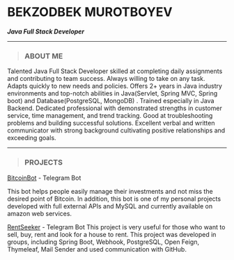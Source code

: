 # BEKZODBEK MUROTBOYEV 
***Java Full Stack Developer***

---

>### ABOUT ME

Talented Java Full Stack Developer skilled at completing daily assignments and contributing to team success. Always willing to take on any task. Adapts quickly to new needs and policies. Offers 2+ years in Java industry environments and top-notch abilities in Java(Servlet, Spring MVC, Spring boot) and Database(PostgreSQL, MongoDB) . Trained especially in Java Backend. Dedicated professional with demonstrated strengths in customer service, time management, and trend tracking. Good at troubleshooting problems and building successful solutions. Excellent verbal and written communicator with strong background cultivating positive relationships and exceeding goals.

---

>### PROJECTS

[BitcoinBot](https://t.me/bitcoin001Bot) - Telegram Bot

 This bot helps people easily manage their investments and not miss the desired point of Bitcoin. In addition, this bot is one of my personal projects developed with full external APIs and MySQL and currently available on amazon web services.
 
[RentSeeker](https://t.me/ijarachi01Bot) - Telegram Bot 
This project is very useful for those who want to sell, buy, rent and look for a house to rent. This project was developed in groups, including Spring Boot, Webhook, PostgreSQL, Open Feign, Thymeleaf, Mail Sender and used communication with GitHub.

